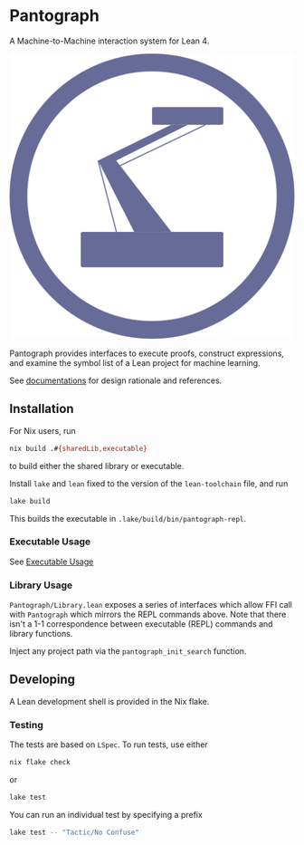 # Pantograph

A Machine-to-Machine interaction system for Lean 4.

![Pantograph](doc/icon.svg)

Pantograph provides interfaces to execute proofs, construct expressions, and
examine the symbol list of a Lean project for machine learning.

See [documentations](doc/rationale.md) for design rationale and references.

## Installation

For Nix users, run
``` sh
nix build .#{sharedLib,executable}
```
to build either the shared library or executable.

Install `lake` and `lean` fixed to the version of the `lean-toolchain` file, and
run

``` sh
lake build
```
This builds the executable in `.lake/build/bin/pantograph-repl`.

### Executable Usage

See [Executable Usage](./doc/repl.md)

### Library Usage

`Pantograph/Library.lean` exposes a series of interfaces which allow FFI call
with `Pantograph` which mirrors the REPL commands above. Note that there isn't a
1-1 correspondence between executable (REPL) commands and library functions.

Inject any project path via the `pantograph_init_search` function.

## Developing

A Lean development shell is provided in the Nix flake.

### Testing

The tests are based on `LSpec`. To run tests, use either
``` sh
nix flake check
```
or
``` sh
lake test
```
You can run an individual test by specifying a prefix

``` sh
lake test -- "Tactic/No Confuse"
```
